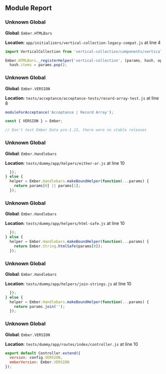 ## Module Report
### Unknown Global

**Global**: `Ember.HTMLBars`

**Location**: `app/initializers/vertical-collection-legacy-compat.js` at line 4

```js
import VerticalCollection from 'vertical-collection/components/vertical-collection/component';

Ember.HTMLBars._registerHelper('vertical-collection', (params, hash, options, env) => {
  hash.items = params.pop();

```

### Unknown Global

**Global**: `Ember.VERSION`

**Location**: `tests/acceptance/acceptance-tests/record-array-test.js` at line 8

```js
moduleForAcceptance('Acceptance | Record Array');

const { VERSION } = Ember;

// Don't test Ember Data pre-1.13, there were no stable releases
```

### Unknown Global

**Global**: `Ember.Handlebars`

**Location**: `tests/dummy/app/helpers/either-or.js` at line 10

```js
  });
} else {
  helper = Ember.Handlebars.makeBoundHelper(function(...params) {
    return params[0] || params[1];
  });
```

### Unknown Global

**Global**: `Ember.Handlebars`

**Location**: `tests/dummy/app/helpers/html-safe.js` at line 10

```js
  });
} else {
  helper = Ember.Handlebars.makeBoundHelper(function(...params) {
    return Ember.String.htmlSafe(params[0]);
  });
```

### Unknown Global

**Global**: `Ember.Handlebars`

**Location**: `tests/dummy/app/helpers/join-strings.js` at line 10

```js
  });
} else {
  helper = Ember.Handlebars.makeBoundHelper(function(...params) {
    return params.join('');
  });
```

### Unknown Global

**Global**: `Ember.VERSION`

**Location**: `tests/dummy/app/routes/index/controller.js` at line 10

```js
export default Controller.extend({
  version: config.VERSION,
  emberVersion: Ember.VERSION
});

```
